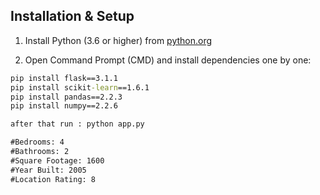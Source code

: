 ## Installation & Setup

1. Install Python (3.6 or higher) from [python.org](https://www.python.org/downloads/)

2. Open Command Prompt (CMD) and install dependencies one by one:

```cmd
pip install flask==3.1.1
pip install scikit-learn==1.6.1 
pip install pandas==2.2.3
pip install numpy==2.2.6

after that run : python app.py

#Bedrooms: 4
#Bathrooms: 2
#Square Footage: 1600
#Year Built: 2005
#Location Rating: 8